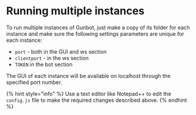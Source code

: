 # Running multiple instances

To run multiple instances of Gunbot, just make a copy of its folder for each instance and make sure the following settings parameters are unique for each instance:

*  `port` - both in the GUI and ws section
*  `clientport` - in the ws section
*  `TOKEN` in the bot section

The GUI of each instance will be available on localhost through the specified port number.

{% hint style="info" %}
Use a text editor like Notepad++ to edit the `config.js` file to make the required changes described above.
{% endhint %}



